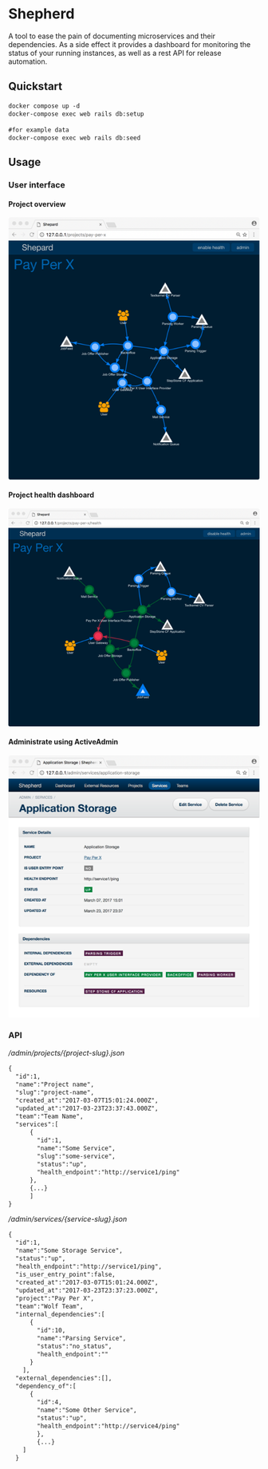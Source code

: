 # Shepherd

A tool to ease the pain of documenting microservices and their dependencies. As a side effect it provides a dashboard for monitoring the status of your running instances, as well as a rest API for release automation.

## Quickstart

```
docker compose up -d
docker-compose exec web rails db:setup

#for example data
docker-compose exec web rails db:seed

```

## Usage
### User interface
#### Project overview
![project overview](/app/assets/images/overview.png)

#### Project health dashboard
![project health](/app/assets/images/health.png)

#### Administrate using ActiveAdmin
![admin](/app/assets/images/admin.png)

### API
*/admin/projects/{project-slug}.json*

```
{
  "id":1,
  "name":"Project name",
  "slug":"project-name",
  "created_at":"2017-03-07T15:01:24.000Z",
  "updated_at":"2017-03-23T23:37:43.000Z",
  "team":"Team Name",
  "services":[
      {
        "id":1,
        "name":"Some Service",
        "slug":"some-service",
        "status":"up",
        "health_endpoint":"http://service1/ping"
      },
      {...}
      ]
}
```


*/admin/services/{service-slug}.json*
```
{
  "id":1,
  "name":"Some Storage Service",
  "status":"up",
  "health_endpoint":"http://service1/ping",
  "is_user_entry_point":false,
  "created_at":"2017-03-07T15:01:24.000Z",
  "updated_at":"2017-03-23T23:37:23.000Z",
  "project":"Pay Per X",
  "team":"Wolf Team",
  "internal_dependencies":[
      {
        "id":10,
        "name":"Parsing Service",
        "status":"no_status",
        "health_endpoint":""
      }
    ],
  "external_dependencies":[],
  "dependency_of":[
      {
        "id":4,
        "name":"Some Other Service",
        "status":"up",
        "health_endpoint":"http://service4/ping"
        },
        {...}
    ]
  }
  ```
